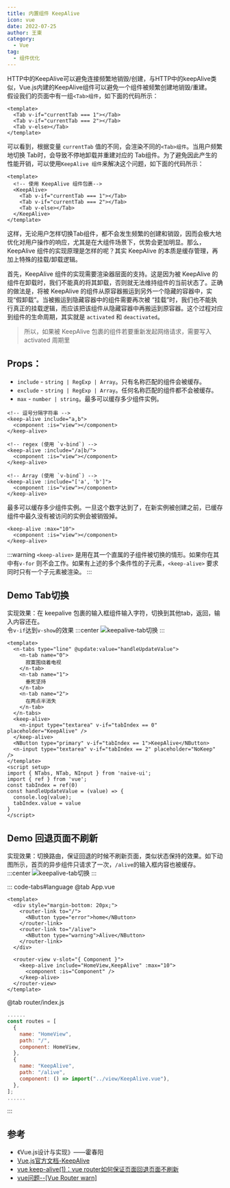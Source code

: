 ```yaml
---
title: 内置组件 KeepAlive
icon: vue
date: 2022-07-25
author: 王東
category:
  - Vue
tag:
  - 组件优化
---
```

HTTP中的KeepAlive可以避免连接频繁地销毁/创建，与HTTP中的keepAlive类似，Vue.js内建的KeepAlive组件可以避免一个组件被频繁创建地销毁/重建。  
假设我们的页面中有一组`<Tab>组件`，如下面的代码所示：
```vue
<template>
  <Tab v-if="currentTab === 1"></Tab>
  <Tab v-if="currentTab === 2"></Tab>
  <Tab v-else></Tab>
</template>
```
可以看到，根据变量 `currentTab` 值的不同，会渲染不同的`<Tab>组件`。当用户频繁地切换 Tab时，会导致不停地卸载并重建对应的 Tab组件。为了避免因此产生的性能开销，可以使用`KeepAlive 组件`来解决这个问题，如下面的代码所示：
```vue
<template>
  <!-- 使用 KeepAlive 组件包裹-->
  <KeepAlive>
    <Tab v-if="currentTab === 1"></Tab>
    <Tab v-if="currentTab === 2"></Tab>
    <Tab v-else></Tab>
  </KeepAlive>
</template>
```
这样，无论用户怎样切换Tab组件，都不会发生频繁的创建和销毀，因而会极大地优化对用户操作的响应，尤其是在大组件场景下，优势会更加明显。那么，KeepAlive 组件的实现原理是怎样的呢？其实 KeepAlive 的本质是缓存管理，再加上特殊的挂载/卸载逻辑。

首先，KeepAlive 组件的实现需要渲染器层面的支持。这是因为被 KeepAlive 的组件在卸载时，我们不能真的将其卸载，否则就无法维持组件的当前状态了。正确的做法是，将被 KeepAlive 的组件从原容器搬运到另外一个隐藏的容器中，实现“假卸载”。当被搬运到隐藏容器中的组件需要再次被 “挂载”时，我们也不能执行真正的挂载逻辑，而应该把该组件从隐藏容器中再搬运到原容器。这个过程对应到组件的生命周期，其实就是 `activated` 和 `deactivated`。
> 所以，如果被 KeepAlive 包裹的组件若要重新发起网络请求，需要写入 activated 周期里


## Props：
- `include` - `string | RegExp | Array`。只有名称匹配的组件会被缓存。
- `exclude` - `string | RegExp | Array`。任何名称匹配的组件都不会被缓存。
- `max` - `number | string`。最多可以缓存多少组件实例。
```vue
<!-- 逗号分隔字符串 -->
<keep-alive include="a,b">
  <component :is="view"></component>
</keep-alive>

<!-- regex (使用 `v-bind`) -->
<keep-alive :include="/a|b/">
  <component :is="view"></component>
</keep-alive>

<!-- Array (使用 `v-bind`) -->
<keep-alive :include="['a', 'b']">
  <component :is="view"></component>
</keep-alive>
```
最多可以缓存多少组件实例。一旦这个数字达到了，在新实例被创建之前，已缓存组件中最久没有被访问的实例会被销毁掉。
```vue
<keep-alive :max="10">
  <component :is="view"></component>
</keep-alive>
```
:::warning
`<keep-alive>` 是用在其一个直属的子组件被切换的情形。如果你在其中有`v-for` 则不会工作。如果有上述的多个条件性的子元素，`<keep-alive>` 要求同时只有一个子元素被渲染。
:::
## Demo Tab切换
实现效果：在 keepalive 包裹的输入框组件输入字符，切换到其他tab，返回，输入内容还在。  
令`v-if`达到`v-show`的效果
:::center
![keepalive-tab切换](https://oss.w2gd.top/blog/keepalive.gif)
:::

```vue
<template>
  <n-tabs type="line" @update:value="handleUpdateValue">
    <n-tab name="0">
      寂寞围绕着电视
    </n-tab>
    <n-tab name="1">
      垂死坚持
    </n-tab>
    <n-tab name="2">
      在两点半消失
    </n-tab>
  </n-tabs>
  <keep-alive>
    <n-input type="textarea" v-if="tabIndex == 0" placeholder="KeepAlive" />
  </keep-alive>
  <NButton type="primary" v-if="tabIndex == 1">KeepAlive</NButton>
  <n-input type="textarea" v-if="tabIndex == 2" placeholder="NoKeep" />
</template>
<script setup>
import { NTabs, NTab, NInput } from 'naive-ui';
import { ref } from 'vue';
const tabIndex = ref(0)
const handleUpdateValue = (value) => {
  console.log(value);
  tabIndex.value = value
}
</script>
```

## Demo 回退页面不刷新
实现效果：切换路由，保证回退的时候不刷新页面，类似状态保持的效果。如下动图所示，首页的异步组件只请求了一次，`/alive`的输入框内容也被缓存。
:::center
![keepalive-tab切换](https://oss.w2gd.top/blog/keepalive_route.gif)
:::

::: code-tabs#language
@tab App.vue
```vue
<template>
  <div style="margin-bottom: 20px;">
    <router-link to="/">
      <NButton type="error">home</NButton>
    </router-link>
    <router-link to="/alive">
      <NButton type="warning">Alive</NButton>
    </router-link>
  </div>

  <router-view v-slot="{ Component }">
    <keep-alive include="HomeView,KeepAlive" :max="10">
      <component :is="Component" />
    </keep-alive>
  </router-view>
</template>
```
@tab router/index.js
```js
......
const routes = [
  {
    name: "HomeView",
    path: "/",
    component: HomeView,
  },
  {
    name: "KeepAlive",
    path: "/alive",
    component: () => import("../view/KeepAlive.vue"),
  },
];
......
```
:::

## 参考
- 《Vue.js设计与实现》——霍春阳
- [Vue.js官方文档-KeepAlive](https://v3.cn.vuejs.org/api/built-in-components.html#keep-alive)
- [vue keep-alive(1)：vue router如何保证页面回退页面不刷新](https://blog.51cto.com/zhoulujun/2961743)
- [vue问题--[Vue Router warn]](https://blog.csdn.net/tjj3027/article/details/109597720)